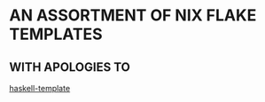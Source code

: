 # AN ASSORTMENT OF NIX FLAKE TEMPLATES
## WITH APOLOGIES TO
[haskell-template](https://github.com/srid/haskell-template)